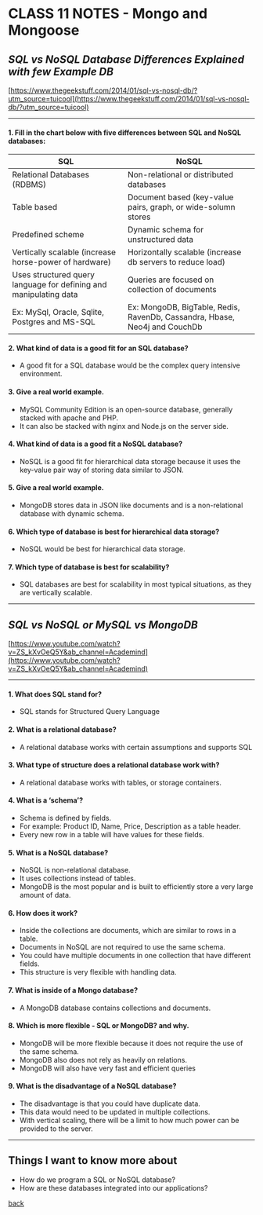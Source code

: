 # CLASS 11 NOTES - Mongo and Mongoose

## ***SQL vs NoSQL Database Differences Explained with few Example DB***

[https://www.thegeekstuff.com/2014/01/sql-vs-nosql-db/?utm_source=tuicool](https://www.thegeekstuff.com/2014/01/sql-vs-nosql-db/?utm_source=tuicool)

- - -

#### **1. Fill in the chart below with five differences between SQL and NoSQL databases:**

| SQL                                                               | NoSQL                                                                      |
|-------------------------------------------------------------------|----------------------------------------------------------------------------|
| Relational Databases (RDBMS)                                      | Non-relational or distributed databases                                    |
| Table based                                                       | Document based (key-value pairs, graph, or wide-solumn stores              |
| Predefined scheme                                                 | Dynamic schema for unstructured data                                       |
| Vertically scalable (increase horse-power of hardware)            | Horizontally scalable (increase db servers to reduce load)                 |
| Uses structured query language for defining and manipulating data | Queries are focused on collection of documents                             |
| Ex: MySql, Oracle, Sqlite, Postgres and MS-SQL                    | Ex: MongoDB, BigTable, Redis, RavenDb, Cassandra, Hbase, Neo4j and CouchDb |

#### **2. What kind of data is a good fit for an SQL database?**

- A good fit for a SQL database would be the complex query intensive environment.

#### **3. Give a real world example.**

- MySQL Community Edition is an open-source database, generally stacked with apache and PHP.
- It can also be stacked with nginx and Node.js on the server side.

#### **4. What kind of data is a good fit a NoSQL database?**

- NoSQL is a good fit for hierarchical data storage because it uses the key-value pair way of storing data similar to JSON.

#### **5. Give a real world example.**

- MongoDB stores data in JSON like documents and is a non-relational database with dynamic schema.

#### **6. Which type of database is best for hierarchical data storage?**

- NoSQL would be best for hierarchical data storage.

#### **7. Which type of database is best for scalability?**

- SQL databases are best for scalability in most typical situations, as they are vertically scalable.

- - -

## ***SQL vs NoSQL or MySQL vs MongoDB***

[https://www.youtube.com/watch?v=ZS_kXvOeQ5Y&ab_channel=Academind](https://www.youtube.com/watch?v=ZS_kXvOeQ5Y&ab_channel=Academind)

- - -

#### **1. What does SQL stand for?**

- SQL stands for Structured Query Language

#### **2. What is a relational database?**

- A relational database works with certain assumptions and supports SQL

#### **3. What type of structure does a relational database work with?**

- A relational database works with tables, or storage containers.

#### **4. What is a ‘schema’?**

- Schema is defined by fields.
- For example: Product ID, Name, Price, Description as a table header.
- Every new row in a table will have values for these fields.

#### **5. What is a NoSQL database?**

- NoSQL is non-relational database.
- It uses collections instead of tables.
- MongoDB is the most popular and is built to efficiently store a very large amount of data.

#### **6. How does it work?**

- Inside the collections are documents, which are similar to rows in a table.
- Documents in NoSQL are not required to use the same schema.
- You could have multiple documents in one collection that have different fields.
- This structure is very flexible with handling data.

#### **7. What is inside of a Mongo database?**

- A MongoDB database contains collections and documents.

#### **8. Which is more flexible - SQL or MongoDB? and why.**

- MongoDB will be more flexible because it does not require the use of the same schema.
- MongoDB also does not rely as heavily on relations.
- MongoDB will also have very fast and efficient queries

#### **9. What is the disadvantage of a NoSQL database?**

- The disadvantage is that you could have duplicate data.
- This data would need to be updated in multiple collections.
- With vertical scaling, there will be a limit to how much power can be provided to the server.

- - -

## Things I want to know more about

- How do we program a SQL or NoSQL database?
- How are these databases integrated into our applications?

[back](../README.md)
